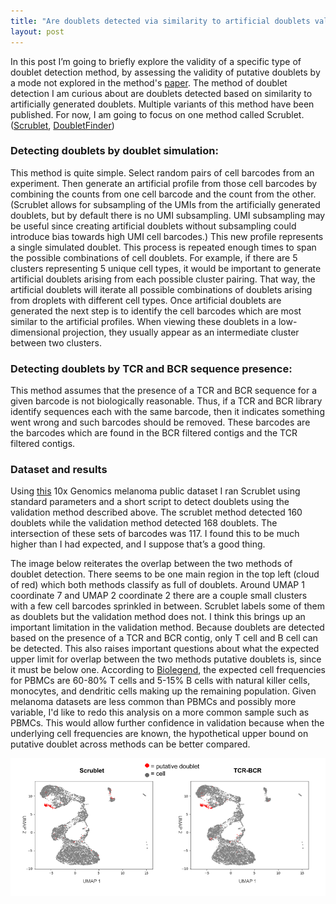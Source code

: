 ```yaml
---
title: "Are doublets detected via similarity to artificial doublets valid?"
layout: post
---
```


In this post I’m going to briefly explore the validity of a specific 
type of doublet detection method, by assessing the validity of putative 
doublets by a mode not explored in the method's [paper][scrublet-link]. The method 
of doublet detection I am curious about are doublets detected based 
on similarity to artificially generated doublets. Multiple variants of
this method have been published. For now, I am going to focus on one 
method called Scrublet. ([Scrublet][scrublet-link], [DoubletFinder][doubletfinder-link])

### Detecting doublets by doublet simulation:
This method is quite simple. Select random pairs of cell barcodes from
an experiment. Then generate an artificial profile from those cell
barcodes by combining the counts from one cell barcode and the count 
from the other. (Scrublet allows for subsampling of the UMIs from the
artificially generated doublets, but by default there is no UMI
subsampling. UMI subsampling may be useful since creating artificial
doublets without subsampling could introduce bias towards high UMI cell
barcodes.) This new profile represents a single simulated doublet. This
process is repeated enough times to span the possible combinations of
cell doublets. For example, if there are 5 clusters representing 5 unique
cell types, it would be important to generate artificial doublets
arising from each possible cluster pairing. That way, the artificial
doublets will iterate all possible combinations of doublets arising from
droplets with different cell types. Once artificial doublets are
generated the next step is to identify the cell barcodes which are most
similar to the artificial profiles. When viewing these doublets in a
low-dimensional projection, they usually appear as an intermediate
cluster between two clusters.

### Detecting doublets by TCR and BCR sequence presence:
This method assumes that the presence of a TCR and BCR sequence for a
given barcode is not biologically reasonable. Thus, if a TCR and BCR
library identify sequences each with the same barcode, then it indicates
something went wrong and such barcodes should be removed. These barcodes
are the barcodes which are found in the BCR filtered contigs and the
TCR filtered contigs.

### Dataset and results
Using [this][dataset-link] 10x Genomics melanoma public dataset I ran Scrublet using
standard parameters and a short script to detect doublets using the
validation method described above. The scrublet method detected 160
doublets while the validation method detected 168 doublets. The
intersection of these sets of barcodes was 117. I found this to be much
higher than I had expected, and I suppose that’s a good thing.

The image below reiterates the overlap between the two methods of doublet
detection. There seems to be one main region in the top left (cloud of red)
which both methods classify as full of doublets. Around UMAP 1 coordinate 7 and 
UMAP 2 coordinate 2 there are a couple small clusters with a few cell
barcodes sprinkled in between. Scrublet labels some of them as doublets
but the validation method does not. I think this brings up an important 
limitation in the validation method. Because doublets are detected based
on the presence of a TCR and BCR contig, only T cell and B cell can be
detected. This also raises important questions about what the expected 
upper limit for overlap between the two methods putative doublets is,
since it must be below one. According to [Biolegend][biolegend-cellfreq-link], the expected cell frequencies for PBMCs are
60-80% T cells and 5-15% B cells with natural killer cells, monocytes,
and dendritic cells making up the remaining population. Given melanoma
datasets are less common than PBMCs and possibly more variable, I'd like
to redo this analysis on a more common sample such as PBMCs. This would
allow further confidence in validation because when the underlying cell
frequencies are known, the hypothetical upper bound on putative doublet 
across methods can be better compared. 

![doublets](/assets/scrublet-vs-tcrbcr-doublets.png)

[scrublet-link]: https://doi.org/10.1016/j.cels.2018.11.005
[doubletfinder-link]: https://doi.org/10.1016/j.cels.2019.03.003
[dataset-link]: https://support.10xgenomics.com/single-cell-vdj/datasets/4.0.0/sc5p_v2_hs_melanoma_10k?
[biolegend-cellfreq-link]: https://www.biolegend.com/en-us/blog/expected-cell-frequencies

